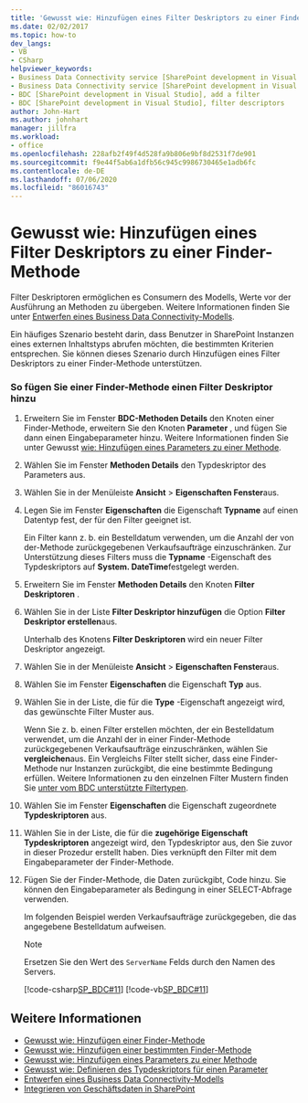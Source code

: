 ```yaml
---
title: 'Gewusst wie: Hinzufügen eines Filter Deskriptors zu einer Finder-Methode | Microsoft-Dokumentation'
ms.date: 02/02/2017
ms.topic: how-to
dev_langs:
- VB
- CSharp
helpviewer_keywords:
- Business Data Connectivity service [SharePoint development in Visual Studio], filter descriptors
- Business Data Connectivity service [SharePoint development in Visual Studio], add a filter
- BDC [SharePoint development in Visual Studio], add a filter
- BDC [SharePoint development in Visual Studio], filter descriptors
author: John-Hart
ms.author: johnhart
manager: jillfra
ms.workload:
- office
ms.openlocfilehash: 228afb2f49f4d528fa9b806e9bf8d2531f7de901
ms.sourcegitcommit: f9e44f5ab6a1dfb56c945c9986730465e1adb6fc
ms.contentlocale: de-DE
ms.lasthandoff: 07/06/2020
ms.locfileid: "86016743"
---
```

# <a name="how-to-add-a-filter-descriptor-to-a-finder-method"></a>Gewusst wie: Hinzufügen eines Filter Deskriptors zu einer Finder-Methode
  Filter Deskriptoren ermöglichen es Consumern des Modells, Werte vor der Ausführung an Methoden zu übergeben. Weitere Informationen finden Sie unter [Entwerfen eines Business Data Connectivity-Modells](../sharepoint/designing-a-business-data-connectivity-model.md).

 Ein häufiges Szenario besteht darin, dass Benutzer in SharePoint Instanzen eines externen Inhaltstyps abrufen möchten, die bestimmten Kriterien entsprechen. Sie können dieses Szenario durch Hinzufügen eines Filter Deskriptors zu einer Finder-Methode unterstützen.

### <a name="to-add-a-filter-descriptor-to-a-finder-method"></a>So fügen Sie einer Finder-Methode einen Filter Deskriptor hinzu

1. Erweitern Sie im Fenster **BDC-Methoden Details** den Knoten einer Finder-Methode, erweitern Sie den Knoten **Parameter** , und fügen Sie dann einen Eingabeparameter hinzu. Weitere Informationen finden Sie unter Gewusst [wie: Hinzufügen eines Parameters zu einer Methode](../sharepoint/how-to-add-a-parameter-to-a-method.md).

2. Wählen Sie im Fenster **Methoden Details** den Typdeskriptor des Parameters aus.

3. Wählen Sie in der Menüleiste **Ansicht**  >  **Eigenschaften Fenster**aus.

4. Legen Sie im Fenster **Eigenschaften** die Eigenschaft **Typname** auf einen Datentyp fest, der für den Filter geeignet ist.

     Ein Filter kann z. b. ein Bestelldatum verwenden, um die Anzahl der von der-Methode zurückgegebenen Verkaufsaufträge einzuschränken. Zur Unterstützung dieses Filters muss die **Typname** -Eigenschaft des Typdeskriptors auf **System. DateTime**festgelegt werden.

5. Erweitern Sie im Fenster **Methoden Details** den Knoten **Filter Deskriptoren** .

6. Wählen Sie in der Liste **Filter Deskriptor hinzufügen** die Option **Filter Deskriptor erstellen**aus.

     Unterhalb des Knotens **Filter Deskriptoren** wird ein neuer Filter Deskriptor angezeigt.

7. Wählen Sie in der Menüleiste **Ansicht**  >  **Eigenschaften Fenster**aus.

8. Wählen Sie im Fenster **Eigenschaften** die Eigenschaft **Typ** aus.

9. Wählen Sie in der Liste, die für die **Type** -Eigenschaft angezeigt wird, das gewünschte Filter Muster aus.

     Wenn Sie z. b. einen Filter erstellen möchten, der ein Bestelldatum verwendet, um die Anzahl der in einer Finder-Methode zurückgegebenen Verkaufsaufträge einzuschränken, wählen Sie **vergleichen**aus. Ein Vergleichs Filter stellt sicher, dass eine Finder-Methode nur Instanzen zurückgibt, die eine bestimmte Bedingung erfüllen. Weitere Informationen zu den einzelnen Filter Mustern finden Sie [unter vom BDC unterstützte Filtertypen](/previous-versions/office/developer/sharepoint-2010/ee556392(v=office.14)).

10. Wählen Sie im Fenster **Eigenschaften** die Eigenschaft zugeordnete **Typdeskriptoren** aus.

11. Wählen Sie in der Liste, die für die **zugehörige Eigenschaft Typdeskriptoren** angezeigt wird, den Typdeskriptor aus, den Sie zuvor in dieser Prozedur erstellt haben. Dies verknüpft den Filter mit dem Eingabeparameter der Finder-Methode.

12. Fügen Sie der Finder-Methode, die Daten zurückgibt, Code hinzu. Sie können den Eingabeparameter als Bedingung in einer SELECT-Abfrage verwenden.

     Im folgenden Beispiel werden Verkaufsaufträge zurückgegeben, die das angegebene Bestelldatum aufweisen.

    > [!NOTE]
    > Ersetzen Sie den Wert des `ServerName` Felds durch den Namen des Servers.

     [!code-csharp[SP_BDC#11](../sharepoint/codesnippet/CSharp/SP_BDC/bdcmodel1/salesorderservice.cs#11)]
     [!code-vb[SP_BDC#11](../sharepoint/codesnippet/VisualBasic/sp_bdc/bdcmodel1/salesorderservice.vb#11)]

## <a name="see-also"></a>Weitere Informationen
- [Gewusst wie: Hinzufügen einer Finder-Methode](../sharepoint/how-to-add-a-finder-method.md)
- [Gewusst wie: Hinzufügen einer bestimmten Finder-Methode](../sharepoint/how-to-add-a-specific-finder-method.md)
- [Gewusst wie: Hinzufügen eines Parameters zu einer Methode](../sharepoint/how-to-add-a-parameter-to-a-method.md)
- [Gewusst wie: Definieren des Typdeskriptors für einen Parameter](../sharepoint/how-to-define-the-type-descriptor-of-a-parameter.md)
- [Entwerfen eines Business Data Connectivity-Modells](../sharepoint/designing-a-business-data-connectivity-model.md)
- [Integrieren von Geschäftsdaten in SharePoint](../sharepoint/integrating-business-data-into-sharepoint.md)
